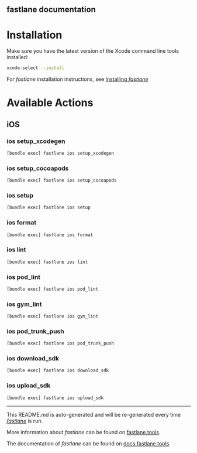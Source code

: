 fastlane documentation
----

# Installation

Make sure you have the latest version of the Xcode command line tools installed:

```sh
xcode-select --install
```

For _fastlane_ installation instructions, see [Installing _fastlane_](https://docs.fastlane.tools/#installing-fastlane)

# Available Actions

## iOS

### ios setup_xcodegen

```sh
[bundle exec] fastlane ios setup_xcodegen
```



### ios setup_cocoapods

```sh
[bundle exec] fastlane ios setup_cocoapods
```



### ios setup

```sh
[bundle exec] fastlane ios setup
```



### ios format

```sh
[bundle exec] fastlane ios format
```



### ios lint

```sh
[bundle exec] fastlane ios lint
```



### ios pod_lint

```sh
[bundle exec] fastlane ios pod_lint
```



### ios gym_lint

```sh
[bundle exec] fastlane ios gym_lint
```



### ios pod_trunk_push

```sh
[bundle exec] fastlane ios pod_trunk_push
```



### ios download_sdk

```sh
[bundle exec] fastlane ios download_sdk
```



### ios upload_sdk

```sh
[bundle exec] fastlane ios upload_sdk
```



----

This README.md is auto-generated and will be re-generated every time [_fastlane_](https://fastlane.tools) is run.

More information about _fastlane_ can be found on [fastlane.tools](https://fastlane.tools).

The documentation of _fastlane_ can be found on [docs.fastlane.tools](https://docs.fastlane.tools).
